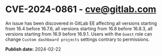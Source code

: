 # CVE-2024-0861 - cve@gitlab.com

An issue has been discovered in GitLab EE affecting all versions starting from 16.4 before 16.7.6, all versions starting from 16.8 before 16.8.3, all versions starting from 16.9 before 16.9.1. Users with the `Guest` role can change `Custom dashboard projects` settings contrary to permissions.

**Publish date:** 2024-02-22
